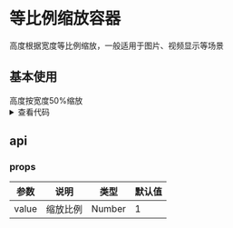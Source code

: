 <script setup>
  import proportional from '../../../src/components/proportional/index.vue'
</script>

# 等比例缩放容器

高度根据宽度等比例缩放，一般适用于图片、视频显示等场景

## 基本使用

<proportional :value=".50">
高度按宽度50%缩放
</proportional>

<details>
  <summary>查看代码</summary>

```vue{4}
<template>
  <proportional :value=".50"></proportional>
</template>
```

</details>

## api

### props

| 参数  | 说明     | 类型   | 默认值 |
| ----- | -------- | ------ | ------ |
| value | 缩放比例 | Number | 1      |
